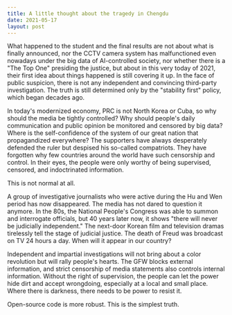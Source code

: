 ```yaml
---
title: A little thought about the tragedy in Chengdu
date: 2021-05-17
layout: post
---
```


What happened to the student and the final results are not about what is finally announced, nor the CCTV camera system has malfunctioned even nowadays under the big data of AI-controlled society, nor whether there is a "The Top One" presiding the justice, but about in this very today of 2021, their first idea about things happened is still covering it up. In the face of public suspicion, there is not any independent and convincing third-party investigation. The truth is still determined only by the ​"stability first" policy, which began decades ago.

In today's modernized economy, PRC is not North Korea or Cuba, so why should the media be tightly controlled? Why should people's daily communication and public opinion be monitored and censored by big data? Where is the self-confidence of the system of our great nation that propagandized everywhere? The supporters have always desperately defended the ruler but despised his so-called compatriots. They have forgotten why few countries around the world have such censorship and control. In their eyes, the people were only worthy of being supervised, censored, and indoctrinated information.

This is not normal at all.

A group of investigative journalists who were active during the Hu and Wen period has now disappeared. The media has not dared to question it anymore. In the 80s, the National People's Congress was able to summon and interrogate officials, but 40 years later now, it shows "there will never be judicially independent." The next-door Korean film and television dramas tirelessly tell the stage of judicial justice. The death of Freud was broadcast on TV 24 hours a day. When will it appear in our country?

Independent and impartial investigations will not bring about a color revolution but will rally people's hearts. The GFW blocks external information, and strict censorship of media statements also controls internal information. Without the right of supervision, the people can let the power hide dirt and accept wrongdoing, especially at a local and small place. Where there is darkness, there needs to be power to resist it.

Open-source code is more robust. This is the simplest truth.
